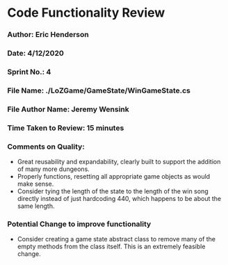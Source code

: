 # Code Functionality Review

### Author: Eric Henderson

### Date: 4/12/2020

### Sprint No.: 4

### File Name: ./LoZGame/GameState/WinGameState.cs

### File Author Name: Jeremy Wensink

### Time Taken to Review: 15 minutes

### Comments on Quality:
- Great reusability and expandability, clearly built to support the addition of many more dungeons.
- Properly functions, resetting all appropriate game objects as would make sense.
- Consider tying the length of the state to the length of the win song directly instead of just hardcoding 440, which happens to be about the same length.

### Potential Change to improve functionality
- Consider creating a game state abstract class to remove many of the empty methods from the class itself.  This is an extremely feasible change.
